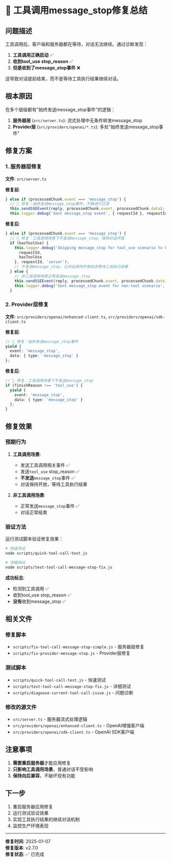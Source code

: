 # 🔧 工具调用message_stop修复总结

## 问题描述

工具调用后，客户端和服务器都在等待，对话无法继续。通过诊断发现：

1. **工具调用正确启动** ✅
2. **收到tool_use stop_reason** ✅  
3. **但是收到了message_stop事件** ❌

这导致对话提前结束，而不是等待工具执行结果继续对话。

## 根本原因

在多个层级都有"始终发送message_stop事件"的逻辑：

1. **服务器层** (`src/server.ts`): 流式处理中无条件转发message_stop
2. **Provider层** (`src/providers/openai/*.ts`): 多处"始终发送message_stop事件"

## 修复方案

### 1. 服务器层修复

**文件**: `src/server.ts`

**修复前**:
```typescript
} else if (processedChunk.event === 'message_stop') {
  // 🔧 修复：始终发送message_stop事件，不再进行过滤
  this.sendSSEEvent(reply, processedChunk.event, processedChunk.data);
  this.logger.debug('Sent message_stop event', { requestId }, requestId, 'server');
```

**修复后**:
```typescript
} else if (processedChunk.event === 'message_stop') {
  // 🔧 修复：工具调用场景下不发送message_stop，保持对话开放
  if (hasToolUse) {
    this.logger.debug('Skipping message_stop for tool_use scenario to keep conversation open', { 
      requestId, 
      hasToolUse 
    }, requestId, 'server');
    // 不发送message_stop，让对话保持开放状态等待工具执行结果
  } else {
    // 非工具调用场景正常发送message_stop
    this.sendSSEEvent(reply, processedChunk.event, processedChunk.data);
    this.logger.debug('Sent message_stop event for non-tool scenario', { requestId }, requestId, 'server');
  }
```

### 2. Provider层修复

**文件**: `src/providers/openai/enhanced-client.ts`, `src/providers/openai/sdk-client.ts`

**修复前**:
```typescript
// 🔧 修复：始终发送message_stop事件
yield {
  event: 'message_stop',
  data: { type: 'message_stop' }
};
```

**修复后**:
```typescript
// 🔧 修复：工具调用场景下不发送message_stop
if (finishReason !== 'tool_use') {
  yield {
    event: 'message_stop',
    data: { type: 'message_stop' }
  };
}
```

## 修复效果

### 预期行为

1. **工具调用场景**:
   - 发送工具调用相关事件 ✅
   - 发送`tool_use` stop_reason ✅
   - **不发送**`message_stop`事件 ✅
   - 对话保持开放，等待工具执行结果

2. **非工具调用场景**:
   - 正常发送`message_stop`事件 ✅
   - 对话正常结束

### 验证方法

运行测试脚本验证修复效果：

```bash
# 快速测试
node scripts/quick-tool-call-test.js

# 详细测试
node scripts/test-tool-call-message-stop-fix.js
```

**成功标志**:
- 检测到工具调用 ✅
- 收到tool_use stop_reason ✅
- **没有**收到message_stop ✅

## 相关文件

### 修复脚本
- `scripts/fix-tool-call-message-stop-simple.js` - 服务器层修复
- `scripts/fix-provider-message-stop.js` - Provider层修复

### 测试脚本
- `scripts/quick-tool-call-test.js` - 快速测试
- `scripts/test-tool-call-message-stop-fix.js` - 详细测试
- `scripts/diagnose-current-tool-call-issue.js` - 问题诊断

### 修改的源文件
- `src/server.ts` - 服务器流式处理逻辑
- `src/providers/openai/enhanced-client.ts` - OpenAI增强客户端
- `src/providers/openai/sdk-client.ts` - OpenAI SDK客户端

## 注意事项

1. **需要重启服务器**才能应用修复
2. **只影响工具调用场景**，普通对话不受影响
3. **保持向后兼容**，不破坏现有功能

## 下一步

1. 重启服务器应用修复
2. 运行测试验证效果
3. 实现工具执行结果的继续对话机制
4. 监控生产环境表现

---

**修复时间**: 2025-01-07  
**修复版本**: v2.7.0  
**修复状态**: ✅ 已完成